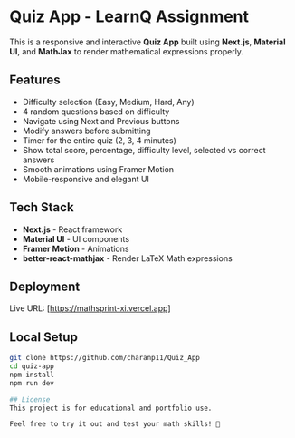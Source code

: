 # Quiz App - LearnQ Assignment

This is a responsive and interactive **Quiz App** built using **Next.js**, **Material UI**, and **MathJax** to render mathematical expressions properly.

## Features
- Difficulty selection (Easy, Medium, Hard, Any)
- 4 random questions based on difficulty
- Navigate using Next and Previous buttons
- Modify answers before submitting
- Timer for the entire quiz (2, 3, 4 minutes)
- Show total score, percentage, difficulty level, selected vs correct answers
- Smooth animations using Framer Motion
- Mobile-responsive and elegant UI

## Tech Stack
- **Next.js** - React framework
- **Material UI** - UI components
- **Framer Motion** - Animations
- **better-react-mathjax** - Render LaTeX Math expressions

## Deployment
Live URL: [https://mathsprint-xi.vercel.app]

## Local Setup
```bash
git clone https://github.com/charanp11/Quiz_App
cd quiz-app
npm install
npm run dev

## License
This project is for educational and portfolio use.

Feel free to try it out and test your math skills! 🎯